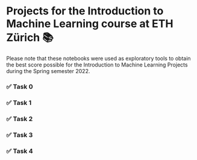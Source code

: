 # Projects for the Introduction to Machine Learning course at ETH Zürich 📚

Please note that these notebooks were used as exploratory tools to obtain the best score possible for the Introduction to Machine Learning Projects during the Spring semester 2022.

### ✅ Task 0  
### ✅ Task 1
### ✅ Task 2
### ✅ Task 3
### ✅ Task 4
